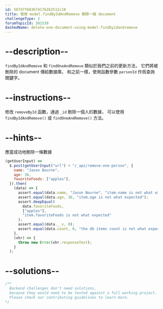 ```yaml
---
id: 587d7fb8367417b2b2512c10
title: 使用 model.findByIdAndRemove 刪除一個 document
challengeType: 2
forumTopicId: 301539
dashedName: delete-one-document-using-model-findbyidandremove
---
```


# --description--

`findByIdAndRemove` 和 `findOneAndRemove` 類似於我們之前的更新方法， 它們將被刪除的 document 傳給數據庫。 和之前一樣，使用函數參數 `personId` 作爲查詢關鍵字。

# --instructions--

修改 `removeById` 函數，通過 `_id` 刪除一個人的數據， 可以使用 `findByIdAndRemove()` 或 `findOneAndRemove()` 方法。

# --hints--

應當成功地刪除一條數據

```js
(getUserInput) =>
  $.post(getUserInput("url") + "/_api/remove-one-person", {
    name: "Jason Bourne",
    age: 36,
    favoriteFoods: ["apples"],
  }).then(
    (data) => {
      assert.equal(data.name, "Jason Bourne", "item.name is not what expected");
      assert.equal(data.age, 36, "item.age is not what expected");
      assert.deepEqual(
        data.favoriteFoods,
        ["apples"],
        "item.favoriteFoods is not what expected"
      );
      assert.equal(data.__v, 0);
      assert.equal(data.count, 0, "the db items count is not what expected");
    },
    (xhr) => {
      throw new Error(xhr.responseText);
    }
  );
```

# --solutions--

```js
/**
  Backend challenges don't need solutions, 
  because they would need to be tested against a full working project. 
  Please check our contributing guidelines to learn more.
*/
```
